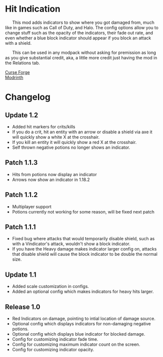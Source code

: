 # Hit Indication

&nbsp;&nbsp;&nbsp;&nbsp;&nbsp;&nbsp;This mod adds indicators to show where you got damaged from, much like in games such as Call of Duty, and Halo. The config options allow you to change stuff such as the opacity of the indicators, their fade out rate, and even whether a blue block indicator should appear if you block an attack with a shield.

&nbsp;&nbsp;&nbsp;&nbsp;&nbsp;&nbsp;This can be used in any modpack without asking for premission as long as you give substantial credit, aka, a little more credit just having the mod in the Relations tab.

[Curse Forge](https://www.curseforge.com/minecraft/mc-mods/hit-indication)\
[Modrinth](https://modrinth.com/mod/hit-indication)

# Changelog

## Update 1.2
* Added hit markers for crits/kills
* If you do a crit, hit an entity with an arrow or disable a shield via axe it will quickly show a white X at the crosshair.
* If you kill an entity it will quickly show a red X at the crosshair.
* Self thrown negative potions no longer shows an indicator.

## Patch 1.1.3
* Hits from potions now display an indicator
* Arrows now show an indicator in 1.18.2

## Patch 1.1.2
* Multiplayer support
* Potions currently not working for some reason, will be fixed next patch

## Patch 1.1.1

* Fixed bug where attacks that would temporarily disable shield, such as with a Vindicator's attack, wouldn't show a block indicator.
* If you have the Heavy damage makes indicator larger config on, attacks that disable shield will cause the block indicator to be double the normal size.

## Update 1.1
* Added scale customization in configs.
* Added an optional config which makes indicators for heavy hits larger.

## Release 1.0
 * Red Indicators on damage, pointing to intial location of damage source.
 * Optional config which displays indicators for non-damaging negative potions.
 * Optional config which displays blue indicator for blocked damage.
 * Config for customizing indicator fade time.
 * Config for customizing maximum indicator count on the screen.
 * Config for customizing indicator opacity.

